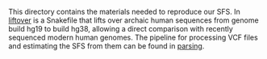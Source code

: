 This directory contains the materials needed to reproduce our SFS. In [liftover](liftover) is a Snakefile that lifts over archaic human sequences from genome build hg19 to build hg38, allowing a direct comparison with recently sequenced modern human genomes. The pipeline for processing VCF files and estimating the SFS from them can be found in [parsing](parsing). 